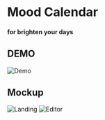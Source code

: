 # Mood Calendar 
#### for brighten your days


## DEMO
![Demo](http://g.recordit.co/z8mFLvVkzx.gif)

## Mockup
![Landing](https://github.com/Adalab/formacion-online-life-calendar-anamontiaga/blob/master/mockup/Mockup%20Landing.png)
![Editor](https://github.com/Adalab/formacion-online-life-calendar-anamontiaga/blob/master/mockup/Mockup%20Editor.png)




